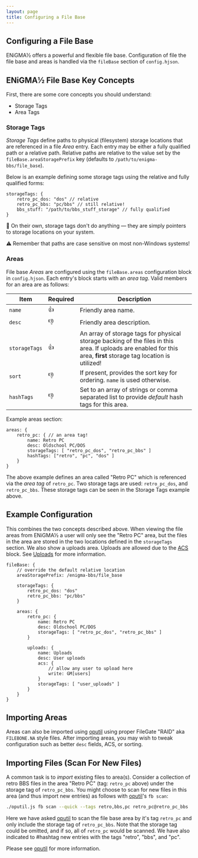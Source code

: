 ```yaml
---
layout: page
title: Configuring a File Base
---
```

## Configuring a File Base
ENiGMA½ offers a powerful and flexible file base. Configuration of file the file base and areas is handled via the `fileBase` section of `config.hjson`.

## ENiGMA½ File Base Key Concepts
First, there are some core concepts you should understand:
* Storage Tags
* Area Tags

### Storage Tags
*Storage Tags* define paths to physical (filesystem) storage locations that are referenced in a file *Area* entry. Each entry may be either a fully qualified path or a relative path. Relative paths are relative to the value set by the `fileBase.areaStoragePrefix` key (defaults to `/path/to/enigma-bbs/file_base`).

Below is an example defining some storage tags using the relative and fully qualified forms:

```hjson
storageTags: {
	retro_pc_dos: "dos" // relative
	retro_pc_bbs: "pc/bbs" // still relative!
	bbs_stuff: "/path/to/bbs_stuff_storage" // fully qualified
}
```

:memo: On their own, storage tags don't do anything — they are simply pointers to storage locations on your system.

:warning: Remember that paths are case sensitive on most non-Windows systems!

### Areas
File base *Areas* are configured using the `fileBase.areas` configuration block in `config.hjson`. Each entry's block starts with an *area tag*. Valid members for an area are as follows:

| Item | Required | Description |
|--------|---------------|------------------|
| `name` | :+1: | Friendly area name. |
| `desc` | :-1: | Friendly area description. |
| `storageTags` | :+1: | An array of storage tags for physical storage backing of the files in this area. If uploads are enabled for this area, **first** storage tag location is utilized! |
| `sort` | :-1: | If present, provides the sort key for ordering. `name` is used otherwise. |
| `hashTags` | :-1: | Set to an array of strings or comma separated list to provide _default_ hash tags for this area. |

Example areas section:

```hjson
areas: {
	retro_pc: { // an area tag!
		name: Retro PC
		desc: Oldschool PC/DOS
		storageTags: [ "retro_pc_dos", "retro_pc_bbs" ]
		hashTags: ["retro", "pc", "dos" ]
	}
}
```
The above example defines an area called "Retro PC" which is referenced via the *area tag* of `retro_pc`. Two storage tags are used: `retro_pc_dos`, and `retro_pc_bbs`. These storage tags can be seen in the Storage Tags example above.

## Example Configuration
This combines the two concepts described above. When viewing the file areas from ENiGMA½ a user will only see the "Retro PC" area, but the files in the area are stored in the two locations defined in the `storageTags` section. We also show a uploads area. Uploads are allowed due to the [ACS](acs.md) block. See [Uploads](uploads.md) for more information.

```hjson
fileBase: {
	// override the default relative location
	areaStoragePrefix: /enigma-bbs/file_base

	storageTags: {
		retro_pc_dos: "dos"
		retro_pc_bbs: "pc/bbs"
	}

	areas: {
		retro_pc: {
			name: Retro PC
			desc: Oldschool PC/DOS
			storageTags: [ "retro_pc_dos", "retro_pc_bbs" ]
		}

		uploads: {
			name: Uploads
			desc: User uploads
			acs: {
				// allow any user to upload here
				write: GM[users]
			}
			storageTags: [ "user_uploads" ]
		}
	}
}
```

## Importing Areas
Areas can also be imported using [oputil](../admin/oputil.md) using proper FileGate "RAID" aka `FILEBONE.NA` style files. After importing areas, you may wish to tweak configuration such as better `desc` fields, ACS, or sorting.

## Importing Files (Scan For New Files)
A common task is to *import* existing files to area(s). Consider a collection of retro BBS files in the area "Retro PC" (tag: `retro_pc` above) under the storage tag of `retro_pc_bbs`. You might choose to scan for new files in this area (and thus import new entries) as follows with [oputil](../admin/oputil.md)'s `fb scan`:

```bash
./oputil.js fb scan --quick --tags retro,bbs,pc retro_pc@retro_pc_bbs
```

Here we have asked [oputil](../admin/oputil.md) to scan the file base area by it's tag `retro_pc` and only include the storage tag of `retro_pc_bbs`. Note that the storage tag could be omitted, and if so, all of `retro_pc` would be scanned. We have also indicated to #hashtag new entries with the tags "retro", "bbs", and "pc".

Please see [oputil](../admin/oputil.md) for more information.

